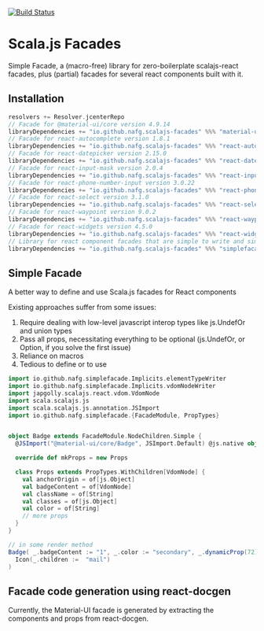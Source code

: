 [![Build Status](https://travis-ci.org/nafg/scalajs-facades.svg?branch=master)](https://travis-ci.org/nafg/scalajs-facades)

# Scala.js Facades

Simple Facade, a (macro-free) library for zero-boilerplate scalajs-react facades,
plus (partial) facades for several react components built with it.

## Installation
<!-- Begin autogenerated via sbt generateInstallInstructions -->
```scala
resolvers += Resolver.jcenterRepo
// Facade for @material-ui/core version 4.9.14
libraryDependencies += "io.github.nafg.scalajs-facades" %%% "material-ui-core_4" % "0.12.1"
// Facade for react-autocomplete version 1.8.1
libraryDependencies += "io.github.nafg.scalajs-facades" %%% "react-autocomplete_1" % "0.12.1"
// Facade for react-datepicker version 2.15.0
libraryDependencies += "io.github.nafg.scalajs-facades" %%% "react-datepicker_2" % "0.12.1"
// Facade for react-input-mask version 2.0.4
libraryDependencies += "io.github.nafg.scalajs-facades" %%% "react-input-mask_2" % "0.12.1"
// Facade for react-phone-number-input version 3.0.22
libraryDependencies += "io.github.nafg.scalajs-facades" %%% "react-phone-number-input_3" % "0.12.1"
// Facade for react-select version 3.1.0
libraryDependencies += "io.github.nafg.scalajs-facades" %%% "react-select_3" % "0.12.1"
// Facade for react-waypoint version 9.0.2
libraryDependencies += "io.github.nafg.scalajs-facades" %%% "react-waypoint_9" % "0.12.1"
// Facade for react-widgets version 4.5.0
libraryDependencies += "io.github.nafg.scalajs-facades" %%% "react-widgets_4" % "0.12.1"
// Library for react component facades that are simple to write and simple to use
libraryDependencies += "io.github.nafg.scalajs-facades" %%% "simplefacade" % "0.12.1"
```
<!-- End autogenerated via sbt generateInstallInstructions -->

## Simple Facade
A better way to define and use Scala.js facades for React components

Existing approaches suffer from some issues:
1. Require dealing with low-level javascript interop types like js.UndefOr and union types
2. Pass all props, necessitating everything to be optional (js.UndefOr, or Option, if you solve the first issue)
3. Reliance on macros
4. Tedious to define or to use


```scala
import io.github.nafg.simplefacade.Implicits.elementTypeWriter
import io.github.nafg.simplefacade.Implicits.vdomNodeWriter
import japgolly.scalajs.react.vdom.VdomNode
import scala.scalajs.js
import scala.scalajs.js.annotation.JSImport
import io.github.nafg.simplefacade.{FacadeModule, PropTypes}


object Badge extends FacadeModule.NodeChildren.Simple {
  @JSImport("@material-ui/core/Badge", JSImport.Default) @js.native object raw extends js.Object

  override def mkProps = new Props

  class Props extends PropTypes.WithChildren[VdomNode] {
    val anchorOrigin = of[js.Object]
    val badgeContent = of[VdomNode]
    val className = of[String]
    val classes = of[js.Object]
    val color = of[String]
    // more props
  }
}

// in some render method
Badge( _.badgeContent := "1", _.color := "secondary", _.dynamicProp(72))(
  Icon(_.children :=  "mail")
)

```

## Facade code generation using react-docgen

Currently, the Material-UI facade is generated by extracting the components and props from react-docgen.
